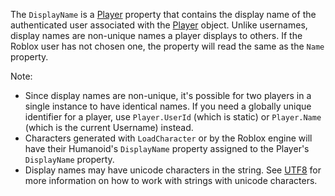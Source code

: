 The `DisplayName` is a [Player](https://create.roblox.com/docs/reference/engine/classes/Player) property that contains the display name of
the authenticated user associated with the [Player](https://create.roblox.com/docs/reference/engine/classes/Player) object. Unlike
usernames, display names are non-unique names a player displays to others.
If the Roblox user has not chosen one, the property will read the same as
the `Name` property.

Note:

- Since display names are non-unique, it's possible for two players in a
  single instance to have identical names. If you need a globally unique
  identifier for a player, use `Player.UserId` (which is static) or
  `Player.Name` (which is the current Username) instead.
- Characters generated with `LoadCharacter` or by the Roblox engine will
  have their Humanoid's `DisplayName` property assigned to the Player's
  `DisplayName` property.
- Display names may have unicode characters in the string. See
  [UTF8](/reference/engine/libraries/utf8) for more information on how to
  work with strings with unicode characters.